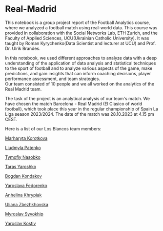# Real-Madrid

This notebook is a group project report of the Football Analytics course, where we analyzed a football match using real-world data. 
This course was provided in collaboration with the Social Networks Lab, ETH Zurich, and the Faculty of Applied Sciences, UCU(Ukrainian Catholic University). It was taught by Roman Kyrychenko(Data Scientist and lecturer at UCU) and Prof. Dr. Ulrik Brandes.

In this notebook, we used different approaches to analyze data with a deep understanding of the application of data analysis and statistical techniques to the sport of football and to analyze various aspects of the game, make predictions, and gain insights that can inform coaching decisions, player performance assessment, and team strategies.  
Our team consisted of 10 people and we all worked on the analytics of the Real Madrid team.

The task of the project is an analytical analysis of our team's match. We have chosen the match Barcelona - Real Madrid (El Clasico of world football), which took place this year in the regular championship of Spain La Liga season 2023/2024. The date of the match was 28.10.2023 at 4.15 pm CEST.

Here is a list of our Los Blancos team members: 

[Marharyta Korotkova](https://github.com/atiragramk)

[Liudmyla Patenko](https://github.com/lp-ucu)

[Tymofiy Nasobko](https://github.com/TimofiyJ)

[Taras Yaroshko](https://github.com/tyaroshko)

[Bogdan Kondakov](https://github.com/kondakov28)

[Yaroslava Fedorenko](https://github.com/Yaroslava-Fedorenko)

[Anhelina Khrypiak](https://github.com/LinaKhrypiak)

[Uliana Zbezhkhovska](https://github.com/uliana0203)

[Myroslav Syvokhip](https://github.com/MSyvokhip7)

[Yaroslav Kostiv](https://github.com/Slavik89)
